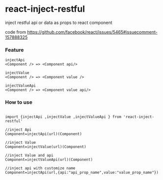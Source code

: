 # react-inject-restful
inject restful api or data as props to react component

code from https://github.com/facebook/react/issues/5465#issuecomment-157888325

### Feature

```
injectApi 
<Component /> => <Component api/>

injectValue
<Component /> => <Component value />

injectValueApi
<Component /> => <Component value api/>
```


### How to use

```

import {injectApi ,injectValue ,injectValueApi } from 'react-inject-restful'

//inject Api
Component=injectApi(url)(Component)

//inject Value
Component=injectValue(url)(Component)

//inject Value and api 
Component=injectValueApi(url)(Component)

//inject api with customize name
Component=injectApi(url,{api:"api_prop_name",value:"value_prop_name"})

```

